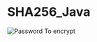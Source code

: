 # SHA256_Java
![Password To encrypt](https://user-images.githubusercontent.com/116609587/230091139-1e86e983-9b4a-4858-b302-b3faa7b87f8c.png)
